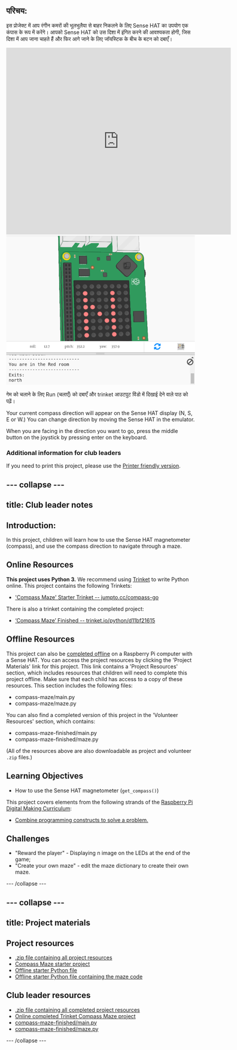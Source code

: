 ## परिचय:

इस प्रोजेक्ट में आप रंगीन कमरों की भूलभुलैया से बाहर निकलने के लिए Sense HAT का उपयोग एक कंपास के रूप में करेंगे। आपको Sense HAT को उस दिशा में इंगित करने की आवश्यकता होगी, जिस दिशा में आप जाना चाहते हैं और फिर आगे जाने के लिए जॉयस्टिक के बीच के बटन को दबाएँ।

<div class="trinket">
  <iframe src="https://trinket.io/embed/python/0c8cdacd70?outputOnly=true&start=result" width="600" height="500" frameborder="0" marginwidth="0" marginheight="0" allowfullscreen mark="crwd-mark">
</iframe> <img src="images/compass-final.png" />
</div>

गेम को चलाने के लिए Run (चलाएँ) को दबाएँ और trinket आउटपुट विंडो में दिखाई देने वाले पाठ को पढ़ें।

Your current compass direction will appear on the Sense HAT display (N, S, E or W.) You can change direction by moving the Sense HAT in the emulator.

When you are facing in the direction you want to go, press the middle button on the joystick by pressing enter on the keyboard.

### Additional information for club leaders

If you need to print this project, please use the [Printer friendly version](https://projects.raspberrypi.org/en/projects/compass-maze/print).

## \--- collapse \---

## title: Club leader notes

## Introduction:

In this project, children will learn how to use the Sense HAT magnetometer (compass), and use the compass direction to navigate through a maze.

## Online Resources

**This project uses Python 3.** We recommend using [Trinket](https://trinket.io/) to write Python online. This project contains the following Trinkets:

* ['Compass Maze' Starter Trinket -- jumpto.cc/compass-go](http://jumpto.cc/compass-go)

There is also a trinket containing the completed project:

* [‘Compass Maze’ Finished -- trinket.io/python/d11bf21615](https://trinket.io/python/d11bf21615)

## Offline Resources

This project can also be [completed offline](https://www.codeclubprojects.org/en-GB/resources/physical-sense-hat/) on a Raspberry Pi computer with a Sense HAT. You can access the project resources by clicking the 'Project Materials' link for this project. This link contains a 'Project Resources' section, which includes resources that children will need to complete this project offline. Make sure that each child has access to a copy of these resources. This section includes the following files:

* compass-maze/main.py
* compass-maze/maze.py

You can also find a completed version of this project in the 'Volunteer Resources' section, which contains:

* compass-maze-finished/main.py
* compass-maze-finished/maze.py

(All of the resources above are also downloadable as project and volunteer `.zip` files.)

## Learning Objectives

* How to use the Sense HAT magnetometer (`get_compass()`)

This project covers elements from the following strands of the [Raspberry Pi Digital Making Curriculum](http://rpf.io/curriculum):

* [Combine programming constructs to solve a problem.](https://www.raspberrypi.org/curriculum/programming/builder)

## Challenges

* "Reward the player" - Displaying n image on the LEDs at the end of the game;
* "Create your own maze" - edit the maze dictionary to create their own maze.

\--- /collapse \---

## \--- collapse \---

## title: Project materials

## Project resources

* [.zip file containing all project resources](resources/compass-maze-project-resources.zip)
* [Compass Maze starter project](http://jumpto.cc/compass-go)
* [Offline starter Python file](resources/compass-maze-main.py)
* [Offline starter Python file containing the maze code](resources/compass-maze-maze.py)

## Club leader resources

* [.zip file containing all completed project resources](resources/compass-maze-volunteer-resources.zip)
* [Online completed Trinket Compass Maze project](https://trinket.io/python/0c8cdacd70)
* [compass-maze-finished/main.py](resources/compass-maze-finished-main.py)
* [compass-maze-finished/maze.py](resources/compass-maze-finished-maze.py)

\--- /collapse \---